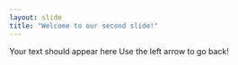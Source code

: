 ```yaml
---
layout: slide
title: "Welcome to our second slide!"
---
```

Your text should appear here 
Use the left arrow to go back!
